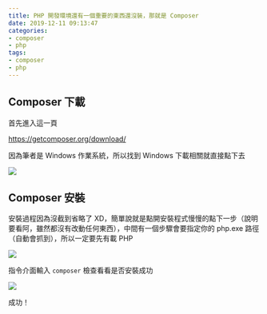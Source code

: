 ```yaml
---
title: PHP 開發環境還有一個重要的東西還沒裝，那就是 Composer
date: 2019-12-11 09:13:47
categories:
- composer
- php
tags:
- composer
- php
---
```


## Composer 下載

首先進入這一頁

https://getcomposer.org/download/

因為筆者是 Windows 作業系統，所以找到 Windows 下載相關就直接點下去

![](https://i.imgur.com/gSh9apw.png)

## Composer 安裝

安裝過程因為沒截到省略了 XD，簡單說就是點開安裝程式慢慢的點下一步（說明要看阿，雖然都沒有改動任何東西），中間有一個步驟會要指定你的 php.exe 路徑（自動會抓到），所以一定要先有載 PHP

![](https://i.imgur.com/3jmYyNY.png)

指令介面輸入 `composer` 檢查看看是否安裝成功

![](https://i.imgur.com/D6FK3WN.png)

成功！
